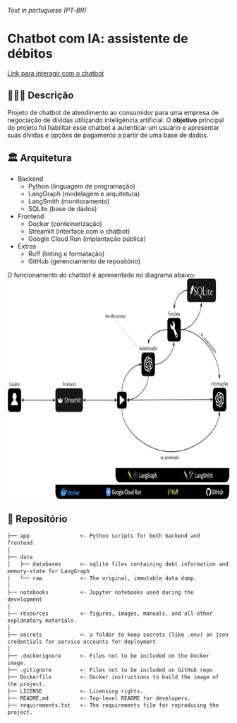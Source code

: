 *Text in portuguese (PT-BR)*

# Chatbot com IA: assistente de débitos
[Link para interagir com o chatbot](https://ai-assistant-debt-fpz2xygraa-rj.a.run.app)

## 👨🏻‍🏫 Descrição
Projeto de chatbot de atendimento ao consumidor para uma empresa de negociação de dívidas utilizando inteligência artificial. O **objetivo** principal do projeto foi habilitar esse chatbot a autenticar um usuário e apresentar suas dívidas e opções de pagamento a partir de uma base de dados.

## 🏛️ Arquitetura
- Backend
  - Python (linguagem de programação)
  - LangGraph (modelagem e arquitetura)
  - LangSmith (monitoramento)
  - SQLite (base de dados)
- Frontend
  - Docker (conteinerização)
  - Streamlit (interface com o chatbot)
  - Google Cloud Run (implantação pública)
- Extras
  - Ruff (linting e formatação)
  - GitHub (gerenciamento de repositório)

O funcionamento do chatbot é apresentado no diagrama abaixo: \
<img src="./resources/diagram.png" height="500px" />

## 📁 Repositório
    ├── app                <- Python scripts for both backend and frontend.
    │
    ├── data
    │   ├── databases      <- sqlite files containing debt information and memory-state for LangGraph
    │   └── raw            <- The original, immutable data dump.
    │
    ├── notebooks          <- Jupyter notebooks used during the development
    │
    ├── resources          <- figures, images, manuals, and all other explanatory materials.
    │
    ├── secrets            <- a folder to keep secrets (like .env) on json credentials for service accounts for deployment
    │
    ├── .dockerignore      <- Files not to be included on the Docker image.
    ├── .gitignore         <- Files not to be included on GitHub repo
    ├── Dockerfile         <- Docker instructions to build the image of the project.
    ├── LICENSE            <- Licensing rights.
    ├── README.md          <- Top-level README for developers.
    ├── requirements.txt   <- The requirements file for reproducing the project.
